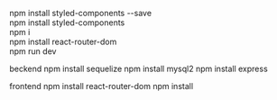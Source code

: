 npm install styled-components --save
<br>
npm install styled-components
<br>
npm i
<br>
npm install react-router-dom
<br>
npm run dev

beckend
npm install sequelize
npm install mysql2
npm install express

frontend
npm install react-router-dom
npm install
